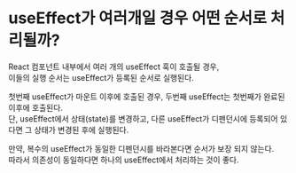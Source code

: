 # useEffect가 여러개일 경우 어떤 순서로 처리될까?

React 컴포넌트 내부에서 여러 개의 useEffect 훅이 호출될 경우,\
이들의 실행 순서는 useEffect가 등록된 순서로 실행된다.

첫번째 useEffect가 마운트 이후에 호출된 경우, 두번째 useEffect는 첫번째가 완료된 이후에 호출된다.\
단, useEffect에서 상태(state)를 변경하고, 다른 useEffect가 디펜던시에 등록되어 있다면 그 상태가 변경된 후에 실행된다.

만약, 복수의 useEffect가 동일한 디펜던시를 바라본다면 순서가 보장 되지 않는다.\
따라서 의존성이 동일하다면 하나의 useEffect에서 처리하는 것이 좋다.
